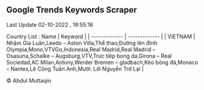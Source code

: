 

## Google Trends Keywords Scraper 
 
Last Update 02-10-2022 , 19:55:16

Country List :
 Name  | Keyword |
| ------------- | ------------- |
| VIETNAM | Nhậm Gia Luân,Leeds – Aston Villa,Thể thao,Đường lên đỉnh Olympia,Mono,VTVGo,Indonesia,Real Madrid,Real Madrid – Osasuna,Schalke – Augsburg,VTV,Trưc tiêp bong da,Girona – Real Sociedad,AC Milan,Antony,Werder Bremen – gladbach,Kèo bóng đá,Monaco – Nantes,Lê Công Tuấn Anh,Mười: Lời Nguyền Trở Lại |



© Abdul Muttaqin 
